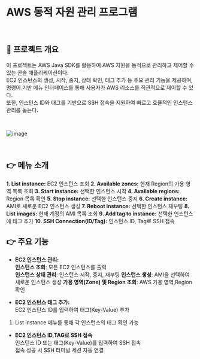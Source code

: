 # AWS 동적 자원 관리 프로그램
<br />

## **📝 프로젝트 개요**
이 프로젝트는 AWS Java SDK를 활용하여 AWS 자원을 동적으로 관리하고 제어할 수 있는 콘솔 애플리케이션이다. <br />
EC2 인스턴스의 생성, 시작, 중지, 상태 확인, 태그 추가 등 주요 관리 기능을 제공하며,<br />
명령어 기반 메뉴 인터페이스를 통해 사용자가 AWS 리소스를 직관적으로 제어할 수 있다. <br />
또한, 인스턴스 ID와 태그를 기반으로 SSH 접속을 지원하여 빠르고 효율적인 인스턴스 관리를 돕는다. 

<br />

![image](https://github.com/user-attachments/assets/f5c132a2-542c-41cf-9b93-563270064a37)

<br />

## 👉 메뉴 소개

**1. List instance:** EC2 인스턴스 조회
**2. Available zones:** 현재 Region의 가용 영역 목록 조회
**3. Start instance:** 선택한 인스턴스 시작
**4. Available regions:** Region 목록 확인
**5. Stop instance:** 선택한 인스턴스 중지
**6. Create instance:** AMI로 새로운 EC2 인스턴스 생성
**7. Reboot instance:** 선택한 인스턴스 재부팅
**8. List images:** 현재 계정의 AMI 목록 조회
**9. Add tag to instance:** 선택한 인스턴스에 태그 추가
**10. SSH Connection(ID/Tag):** 인스턴스 ID, Tag로 SSH 접속
<br />

## 👉 주요 기능

- **EC2 인스턴스 관리:**  <br />
**인스턴스 조회**: 모든 EC2 인스턴스를 출력 <br />
**인스턴스 상태 관리**: 인스턴스 시작, 중지, 재부팅
**인스턴스 생성**: AMI을 선택하여 새로운 인스턴스 생성
**가용 영역(Zone) 및 Region 조회**: AWS 가용 영역,Region 확인

- **EC2 인스턴스 태그 추가:** <br />
EC2 인스턴스 ID를 입력하여 태그(Key-Value) 추가<br />
1. List instance 메뉴를 통해 각 인스턴스의 태그 확인 가능

- **EC2 인스턴스 ID,TAG로 SSH 접속** <br />
인스턴스 ID 또는 태그(Key-Value)를 입력하여 SSH 접속 <br />
접속 성공 시 SSH 터미널 세션 자동 연결 <br />

<br />

